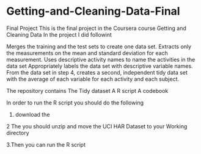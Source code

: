 # Getting-and-Cleaning-Data-Final
Final Project
This is the final project in the Coursera course Getting and Cleaning Data 
In the project I did followint 

Merges the training and the test sets to create one data set.
Extracts only the measurements on the mean and standard deviation for each measurement.
Uses descriptive activity names to name the activities in the data set
Appropriately labels the data set with descriptive variable names.
From the data set in step 4, creates a second, 
independent tidy data set with the average of each variable for each activity and each subject.

The repository contains
The Tidy dataset
A R script 
A codebook 

In order to run the R script you should do the following
1. download the  

2 The you should unzip and move the UCI HAR Dataset to your Working directory 

3.Then you can run the R script 
